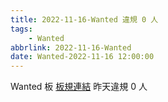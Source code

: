 ```yaml
---
title: 2022-11-16-Wanted 違規 0 人
tags:
    - Wanted
abbrlink: 2022-11-16-Wanted
date: Wanted-2022-11-16 12:00:00
---
```

Wanted 板 [板規連結](https://www.ptt.cc/bbs/Wanted/M.1608829773.A.D3B.html)
昨天違規 0 人
